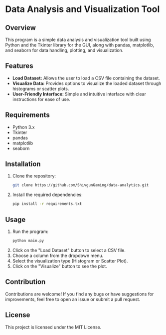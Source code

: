 # Data Analysis and Visualization Tool

## Overview
This program is a simple data analysis and visualization tool built using Python and the Tkinter library for the GUI, along with pandas, matplotlib, and seaborn for data handling, plotting, and visualization.

## Features
- **Load Dataset:** Allows the user to load a CSV file containing the dataset.
- **Visualize Data:** Provides options to visualize the loaded dataset through histograms or scatter plots.
- **User-Friendly Interface:** Simple and intuitive interface with clear instructions for ease of use.

## Requirements
- Python 3.x
- Tkinter
- pandas
- matplotlib
- seaborn

## Installation
1. Clone the repository:
    ```bash
    git clone https://github.com/ShivgunGaming/data-analytics.git
    ```
2. Install the required dependencies:
    ```bash
    pip install -r requirements.txt
    ```

## Usage
1. Run the program:
    ```bash
    python main.py
    ```
2. Click on the "Load Dataset" button to select a CSV file.
3. Choose a column from the dropdown menu.
4. Select the visualization type (Histogram or Scatter Plot).
5. Click on the "Visualize" button to see the plot.

## Contribution
Contributions are welcome! If you find any bugs or have suggestions for improvements, feel free to open an issue or submit a pull request.

## License
This project is licensed under the MIT License.

